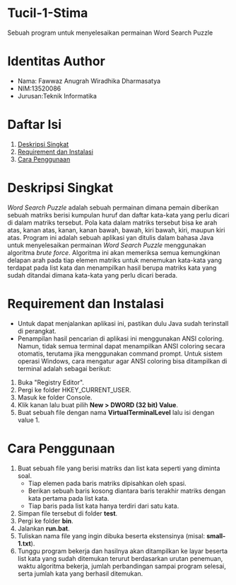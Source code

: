 # Tucil-1-Stima
Sebuah program untuk menyelesaikan permainan Word Search Puzzle

# Identitas Author
- Nama: Fawwaz Anugrah Wiradhika Dharmasatya
- NIM:13520086
- Jurusan:Teknik Informatika

# Daftar Isi
1. [Deskripsi Singkat](#deskripsi-singkat)
2. [Requirement dan Instalasi](#requirement-dan-instalasi)
3. [Cara Penggunaan](#cara-penggunaan)

# Deskripsi Singkat
*Word Search Puzzle* adalah sebuah permainan dimana pemain diberikan sebuah matriks berisi kumpulan huruf dan daftar kata-kata yang perlu dicari di dalam matriks tersebut. Pola kata dalam matriks tersebut bisa ke arah atas, kanan atas, kanan, kanan bawah, bawah, kiri bawah, kiri, maupun kiri atas. Program ini adalah sebuah aplikasi  yan ditulis dalam bahasa Java untuk menyelesaikan permainan *Word Search Puzzle* menggunakan algoritma *brute force*. Algoritma ini akan memeriksa semua kemungkinan delapan arah pada tiap elemen matriks untuk menemukan kata-kata yang terdapat pada list kata dan menampilkan hasil berupa matriks kata yang sudah ditandai dimana kata-kata yang perlu dicari berada.

# Requirement dan Instalasi
- Untuk dapat menjalankan aplikasi ini, pastikan dulu Java sudah terinstall di perangkat.
- Penampilan hasil pencarian di aplikasi ini menggunakan ANSI coloring. Namun, tidak semua terminal dapat menampilkan ANSI coloring secara otomatis, terutama jika menggunakan command prompt. Untuk sistem operasi Windows, cara mengatur agar ANSI coloring bisa ditampilkan di terminal adalah sebagai berikut:
 1. Buka "Registry Editor".
 2. Pergi ke folder HKEY_CURRENT_USER.
 3. Masuk ke folder Console.
 4. Klik kanan lalu buat pilih **New > DWORD (32 bit) Value**.
 5. Buat sebuah file dengan nama **VirtualTerminalLevel** lalu isi dengan value 1.

# Cara Penggunaan
 1. Buat sebuah file yang berisi matriks dan list kata seperti yang diminta soal. 
    - Tiap elemen pada baris matriks dipisahkan oleh spasi. 
    - Berikan sebuah baris kosong diantara baris terakhir matriks dengan kata pertama pada list kata. 
    - Tiap baris pada list kata hanya terdiri dari satu kata.
 2. Simpan file tersebut di folder **test**.
 3. Pergi ke folder **bin**.
 4. Jalankan **run.bat**.
 5. Tuliskan nama file yang ingin dibuka beserta ekstensinya (misal: **small-1.txt**).
 6. Tunggu program bekerja dan hasilnya akan ditampilkan ke layar beserta list kata yang sudah ditemukan terurut berdasarkan urutan penemuan, waktu algoritma bekerja, jumlah    perbandingan sampai program selesai, serta jumlah kata yang berhasil ditemukan.
